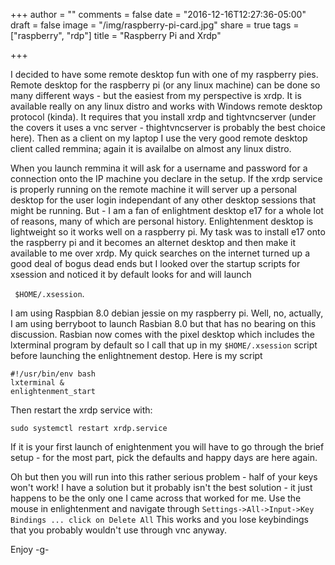 +++
author = ""
comments = false
date = "2016-12-16T12:27:36-05:00"
draft = false
image = "/img/raspberry-pi-card.jpg"
share = true
tags = ["raspberry", "rdp"]
title = "Raspberry Pi and Xrdp"

+++

I decided to have some remote desktop fun with one of my raspberry pies. Remote desktop for the raspberry pi (or
any linux machine) can be done so many different ways - but the easiest from my perspective is xrdp. It is available 
really on any linux distro and works with Windows remote desktop protocol (kinda). It requires that you install
xrdp and tightvncserver (under the covers it uses a vnc server - thightvncserver is probably the best choice here).
Then as a client on my laptop I use the very good remote desktop client called remmina; again it is availalbe on
almost any linux distro.

<!--more-->

When you launch remmina it will ask for a username and password for a connection onto the IP machine you declare in the setup.
If the xrdp service is properly running on the remote machine it will server up a personal desktop for the user login 
independant of any other desktop sessions that might be running.
But - I am a fan of enlightment desktop e17 for a whole lot of reasons, many of which are personal history. Enlightenment desktop
is lightweight so it works well on a raspberry pi. My task was to install e17 onto the raspberry pi and it becomes an
alternet desktop and then make it available to me over xrdp. My quick searches on the internet turned up a good deal of bogus
dead ends but I looked over the startup scripts for xsession and noticed it by default looks for and will launch

``` $HOME/.xsession```. 

I am using Raspbian 8.0 debian jessie on my raspberry pi. Well, no, actually, I am using berryboot to launch Rasbian 8.0 but that
has no bearing on this discussion. Rasbian now comes with the pixel desktop which includes the lxterminal program by default
so I call that up in my ```$HOME/.xsession``` script before launching the enlightnement destop. Here is my script

```
#!/usr/bin/env bash
lxterminal &
enlightenment_start
```

Then restart the xrdp service with:
```
sudo systemctl restart xrdp.service
```

If it is your first launch of enightenment you will have to go through the brief setup - for the most part, pick the defaults and happy days are here again.

Oh but then you will run into this rather serious problem - half of your keys won't work! I have a solution but it probably
isn't the best solution - it just happens to be the  only one I came across that worked for me.
Use the mouse in enlightenment and navigate through ```Settings->All->Input->Key Bindings ... click on Delete All```
This works and you lose keybindings that you probably wouldn't use through vnc anyway.
 

Enjoy
-g-
